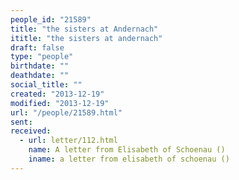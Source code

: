 ```yaml
---
people_id: "21589"
title: "the sisters at Andernach"
ititle: "the sisters at andernach"
draft: false
type: "people"
birthdate: ""
deathdate: ""
social_title: ""
created: "2013-12-19"
modified: "2013-12-19"
url: "/people/21589.html"
sent:
received:
  - url: letter/112.html
    name: A letter from Elisabeth of Schoenau ()
    iname: a letter from elisabeth of schoenau ()
---
```

